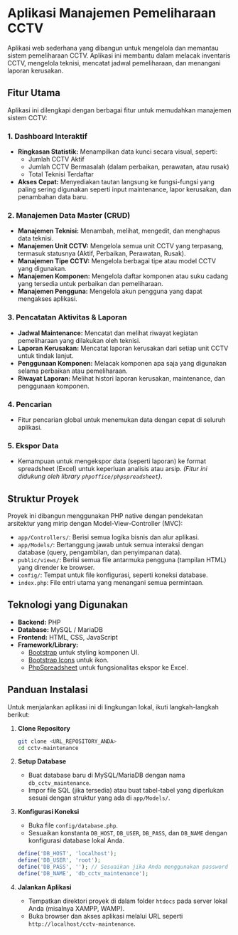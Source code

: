# Aplikasi Manajemen Pemeliharaan CCTV

Aplikasi web sederhana yang dibangun untuk mengelola dan memantau sistem pemeliharaan CCTV. Aplikasi ini membantu dalam melacak inventaris CCTV, mengelola teknisi, mencatat jadwal pemeliharaan, dan menangani laporan kerusakan.

## Fitur Utama

Aplikasi ini dilengkapi dengan berbagai fitur untuk memudahkan manajemen sistem CCTV:

### 1. Dashboard Interaktif
- **Ringkasan Statistik:** Menampilkan data kunci secara visual, seperti:
  - Jumlah CCTV Aktif
  - Jumlah CCTV Bermasalah (dalam perbaikan, perawatan, atau rusak)
  - Total Teknisi Terdaftar
- **Akses Cepat:** Menyediakan tautan langsung ke fungsi-fungsi yang paling sering digunakan seperti input maintenance, lapor kerusakan, dan penambahan data baru.

### 2. Manajemen Data Master (CRUD)
- **Manajemen Teknisi:** Menambah, melihat, mengedit, dan menghapus data teknisi.
- **Manajemen Unit CCTV:** Mengelola semua unit CCTV yang terpasang, termasuk statusnya (Aktif, Perbaikan, Perawatan, Rusak).
- **Manajemen Tipe CCTV:** Mengelola berbagai tipe atau model CCTV yang digunakan.
- **Manajemen Komponen:** Mengelola daftar komponen atau suku cadang yang tersedia untuk perbaikan dan pemeliharaan.
- **Manajemen Pengguna:** Mengelola akun pengguna yang dapat mengakses aplikasi.

### 3. Pencatatan Aktivitas & Laporan
- **Jadwal Maintenance:** Mencatat dan melihat riwayat kegiatan pemeliharaan yang dilakukan oleh teknisi.
- **Laporan Kerusakan:** Mencatat laporan kerusakan dari setiap unit CCTV untuk tindak lanjut.
- **Penggunaan Komponen:** Melacak komponen apa saja yang digunakan selama perbaikan atau pemeliharaan.
- **Riwayat Laporan:** Melihat histori laporan kerusakan, maintenance, dan penggunaan komponen.

### 4. Pencarian
- Fitur pencarian global untuk menemukan data dengan cepat di seluruh aplikasi.

### 5. Ekspor Data
- Kemampuan untuk mengekspor data (seperti laporan) ke format spreadsheet (Excel) untuk keperluan analisis atau arsip. *(Fitur ini didukung oleh library `phpoffice/phpspreadsheet`)*.

## Struktur Proyek

Proyek ini dibangun menggunakan PHP native dengan pendekatan arsitektur yang mirip dengan Model-View-Controller (MVC):

- `app/Controllers/`: Berisi semua logika bisnis dan alur aplikasi.
- `app/Models/`: Bertanggung jawab untuk semua interaksi dengan database (query, pengambilan, dan penyimpanan data).
- `public/views/`: Berisi semua file antarmuka pengguna (tampilan HTML) yang dirender ke browser.
- `config/`: Tempat untuk file konfigurasi, seperti koneksi database.
- `index.php`: File entri utama yang menangani semua permintaan.

## Teknologi yang Digunakan

- **Backend:** PHP
- **Database:** MySQL / MariaDB
- **Frontend:** HTML, CSS, JavaScript
- **Framework/Library:**
  - [Bootstrap](https://getbootstrap.com/) untuk styling komponen UI.
  - [Bootstrap Icons](https://icons.getbootstrap.com/) untuk ikon.
  - [PhpSpreadsheet](https://phpspreadsheet.readthedocs.io/) untuk fungsionalitas ekspor ke Excel.

## Panduan Instalasi

Untuk menjalankan aplikasi ini di lingkungan lokal, ikuti langkah-langkah berikut:

1.  **Clone Repository**
    ```bash
    git clone <URL_REPOSITORY_ANDA>
    cd cctv-maintenance
    ```

2.  **Setup Database**
    - Buat database baru di MySQL/MariaDB dengan nama `db_cctv_maintenance`.
    - Impor file SQL (jika tersedia) atau buat tabel-tabel yang diperlukan sesuai dengan struktur yang ada di `app/Models/`.

3.  **Konfigurasi Koneksi**
    - Buka file `config/database.php`.
    - Sesuaikan konstanta `DB_HOST`, `DB_USER`, `DB_PASS`, dan `DB_NAME` dengan konfigurasi database lokal Anda.
    ```php
    define('DB_HOST', 'localhost');
    define('DB_USER', 'root');
    define('DB_PASS', ''); // Sesuaikan jika Anda menggunakan password
    define('DB_NAME', 'db_cctv_maintenance');
    ```

4.  **Jalankan Aplikasi**
    - Tempatkan direktori proyek di dalam folder `htdocs` pada server lokal Anda (misalnya XAMPP, WAMP).
    - Buka browser dan akses aplikasi melalui URL seperti `http://localhost/cctv-maintenance`.